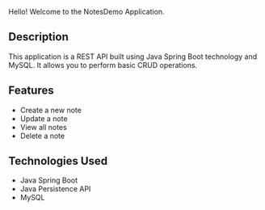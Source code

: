 Hello! Welcome to the NotesDemo Application.

## Description

This application is a REST API built using Java Spring Boot technology and MySQL. It allows you to perform basic CRUD operations.

## Features
- Create a new note
- Update a note
- View all notes
- Delete a note

## Technologies Used
- Java Spring Boot
- Java Persistence API
- MySQL
